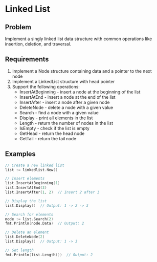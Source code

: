 # Linked List

## Problem
Implement a singly linked list data structure with common operations like insertion, deletion, and traversal. 

## Requirements
1. Implement a Node structure containing data and a pointer to the next node
2. Implement a LinkedList structure with head pointer
3. Support the following operations:
   - InsertAtBeginning - insert a node at the beginning of the list
   - InsertAtEnd - insert a node at the end of the list
   - InsertAfter - insert a node after a given node
   - DeleteNode - delete a node with a given value
   - Search - find a node with a given value
   - Display - print all elements in the list
   - Length - return the number of nodes in the list
   - IsEmpty - check if the list is empty
   - GetHead - return the head node
   - GetTail - return the tail node

## Examples
```go
// Create a new linked list
list := linkedlist.New()

// Insert elements
list.InsertAtBeginning(1)
list.InsertAtEnd(3)
list.InsertAfter(1, 2)  // Insert 2 after 1

// Display the list
list.Display()  // Output: 1 -> 2 -> 3

// Search for elements
node := list.Search(2)
fmt.Println(node.Data)  // Output: 2

// Delete an element
list.DeleteNode(2)
list.Display()  // Output: 1 -> 3

// Get length
fmt.Println(list.Length())  // Output: 2